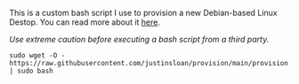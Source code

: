 This is a custom bash script I use to provision a new Debian-based Linux Destop. You can read more about it [here](https://www.justinsloan.com/2022/05/how-i-provision-a-fresh-linux-install).

*Use extreme caution before executing a bash script from a third party.*

    sudo wget -O - https://raw.githubusercontent.com/justinsloan/provision/main/provision.sh | sudo bash
